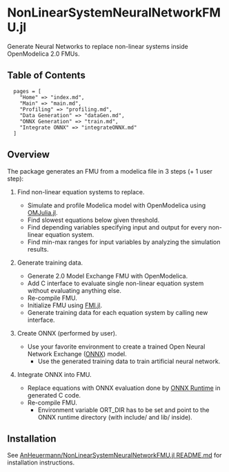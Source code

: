 # NonLinearSystemNeuralNetworkFMU.jl

Generate Neural Networks to replace non-linear systems inside OpenModelica 2.0 FMUs.

## Table of Contents
```@contents
  pages = [
    "Home" => "index.md",
    "Main" => "main.md",
    "Profiling" => "profiling.md",
    "Data Generation" => "dataGen.md",
    "ONNX Generation" => "train.md",
    "Integrate ONNX" => "integrateONNX.md"
  ]
```

## Overview

The package generates an FMU from a modelica file in 3 steps (+ 1 user step):

  1. Find non-linear equation systems to replace.

      * Simulate and profile Modelica model with OpenModelica using
        [OMJulia.jl](https://github.com/OpenModelica/OMJulia.jl).
      * Find slowest equations below given threshold.
      * Find depending variables specifying input and output for every
        non-linear equation system.
      * Find min-max ranges for input variables by analyzing the simulation results.

  2. Generate training data.

      * Generate 2.0 Model Exchange FMU with OpenModelica.
      * Add C interface to evaluate single non-linear equation system without evaluating
        anything else.
      * Re-compile FMU.
      * Initialize FMU using [FMI.jl](https://github.com/ThummeTo/FMI.jl).
      * Generate training data for each equation system by calling new interface.

  3. Create ONNX (performed by user).

      * Use your favorite environment to create a trained Open Neural Network Exchange
        ([ONNX](https://onnx.ai/)) model.
          * Use the generated training data to train artificial neural network.

  4. Integrate ONNX into FMU.

      * Replace equations with ONNX evaluation done by [ONNX Runtime](https://onnxruntime.ai/)
        in generated C code.
      * Re-compile FMU.
          * Environment variable ORT_DIR has to be set and point to the ONNX runtime
            directory (with include/ and lib/ inside).

## Installation

See [AnHeuermann/NonLinearSystemNeuralNetworkFMU.jl README.md](https://github.com/AnHeuermann/NonLinearSystemNeuralNetworkFMU.jl#nonlinearsystemneuralnetworkfmujl) for installation instructions.
